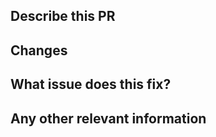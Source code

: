 ## Describe this PR

<!-- Please describe the issue, problem or reason for the PR... A little context helps us scan the PR first, without having to dive into the code -->

## Changes

<!-- What changes have you made? Keep it brief!

- Refactored example to include new database field
- ... -->

## What issue does this fix?

<!-- Link the issue this is solving, if applicable, using the issue number. This can be found to the right of the issue title, or in the url.

Fixes #1234  -->

## Any other relevant information

<!-- Add any other information you seem to be relevant to the PR -->

